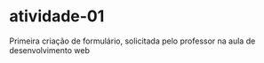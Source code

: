 # atividade-01
 Primeira criação de formulário, solicitada pelo professor na aula de desenvolvimento web

